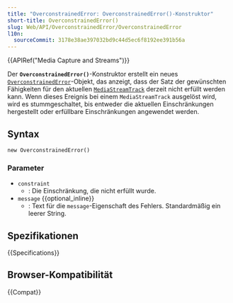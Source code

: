 ```yaml
---
title: "OverconstrainedError: OverconstrainedError()-Konstruktor"
short-title: OverconstrainedError()
slug: Web/API/OverconstrainedError/OverconstrainedError
l10n:
  sourceCommit: 3178e38ae397032bd9c44d5ec6f8192ee391b56a
---
```


{{APIRef("Media Capture and Streams")}}

Der **`OverconstrainedError()`**-Konstruktor erstellt ein neues [`OverconstrainedError`](/de/docs/Web/API/OverconstrainedError)-Objekt, das anzeigt, dass der Satz der gewünschten Fähigkeiten für den aktuellen [`MediaStreamTrack`](/de/docs/Web/API/MediaStreamTrack) derzeit nicht erfüllt werden kann. Wenn dieses Ereignis bei einem `MediaStreamTrack` ausgelöst wird, wird es stummgeschaltet, bis entweder die aktuellen Einschränkungen hergestellt oder erfüllbare Einschränkungen angewendet werden.

## Syntax

```js-nolint
new OverconstrainedError()
```

### Parameter

- `constraint`
  - : Die Einschränkung, die nicht erfüllt wurde.
- `message` {{optional_inline}}
  - : Text für die `message`-Eigenschaft des Fehlers. Standardmäßig ein leerer String.

## Spezifikationen

{{Specifications}}

## Browser-Kompatibilität

{{Compat}}
